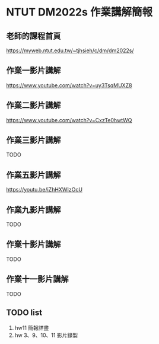 # NTUT DM2022s 作業講解簡報

## 老師的課程首頁

https://myweb.ntut.edu.tw/~tjhsieh/c/dm/dm2022s/

## 作業一影片講解

https://www.youtube.com/watch?v=uy3TsqMUXZ8

## 作業二影片講解

https://www.youtube.com/watch?v=CxzTe0hwtWQ

## 作業三影片講解

TODO

## 作業五影片講解

https://youtu.be/iZhHXWIzOcU

## 作業九影片講解

TODO

## 作業十影片講解

TODO

## 作業十一影片講解

TODO

## TODO list

1. hw11 簡報詳盡
2. hw 3、9、10、11 影片錄製
